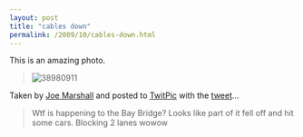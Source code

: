 ```yaml
---
layout: post
title: "cables down"
permalink: /2009/10/cables-down.html
---
```


<p>This is an amazing photo.</p>

<blockquote>
  <p><img class="asset  asset-image at-xid-6a00d8341c4f5f53ef0120a62ad7bb970b" alt="38980911" src="http://sippey.typepad.com/.a/6a00d8341c4f5f53ef0120a62ad7bb970b-500wi"  /></p>
</blockquote>

<p>Taken by <a href="http://twitter.com/larfo">Joe Marshall</a> and posted to <a href="http://twitpic.com/n7hv3">TwitPic</a> with the <a href="http://twitter.com/larfo/status/5216498552">tweet</a>...</p>

<blockquote>
  <p>Wtf is happening to the Bay Bridge? Looks like part of it fell off and hit some cars. Blocking 2 lanes wowow</p>
</blockquote>



